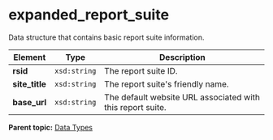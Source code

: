 # expanded\_report\_suite

Data structure that contains basic report suite information.

|Element|Type|Description|
|-------|----|-----------|
|**rsid** |`xsd:string` | The report suite ID. |
|**site\_title** |`xsd:string` | The report suite's friendly name. |
|**base\_url** |`xsd:string` | The default website URL associated with this report suite. |

**Parent topic:** [Data Types](../data_types/c_datatypes.md)

